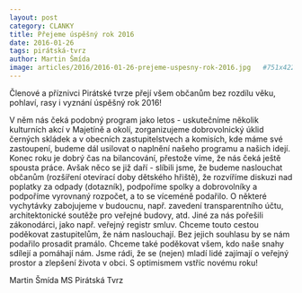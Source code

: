 ```yaml
---
layout: post
category: CLANKY
title: Přejeme úspěšný rok 2016
date: 2016-01-26
tags: pirátská-tvrz
author: Martin Šmída
image: articles/2016/2016-01-26-prejeme-uspesny-rok-2016.jpg   #751x422 pixelu
---
```

Členové a příznivci Pirátské tvrze přejí všem občanům bez rozdílu věku, pohlaví, rasy i vyznání úspěšný rok 2016!

V něm nás čeká podobný program jako letos - uskutečníme několik kulturních akcí v Majetíně a okolí, zorganizujeme dobrovolnický úklid černých skládek a v obecních zastupitelstvech a komisích, kde máme své zastoupení, budeme dál usilovat o naplnění našeho programu a našich idejí. Konec roku je dobrý čas na bilancování, přestože víme, že nás čeká ještě spousta práce. Avšak něco se již daří - slíbili jsme, že budeme naslouchat občanům (rozšíření otevírací doby dětského hřiště), že rozvíříme diskuzi nad poplatky za odpady (dotazník), podpoříme spolky a dobrovolníky a podpoříme vyrovnaný rozpočet, a to se víceméně podařilo. O některé vychytávky zabojujeme v budoucnu, např. zavedení transparentního účtu, architektonické soutěže pro veřejné budovy, atd. Jiné za nás pořešili zákonodárci, jako např. veřejný registr smluv. Chceme touto cestou poděkovat zastupitelům, že nám naslouchají. Bez jejich souhlasu by se nám podařilo prosadit pramálo. Chceme také poděkovat všem, kdo naše snahy sdílejí a pomáhají nám. Jsme rádi, že se (nejen) mladí lidé zajímají o veřejný prostor a zlepšení života v obci. S optimismem vstříc novému roku!

Martin Šmída MS Pirátská Tvrz

